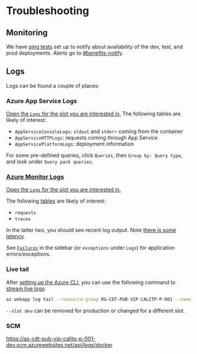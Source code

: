 # Troubleshooting

## Monitoring

We have [ping tests](https://docs.microsoft.com/en-us/azure/azure-monitor/app/monitor-web-app-availability) set up to notify about availability of the dev, test, and prod deployments. Alerts go to [#benefits-notify](https://cal-itp.slack.com/archives/C022HHSEE3F).

## Logs

Logs can be found a couple of places:

### Azure App Service Logs

[Open the `Logs` for the slot you are interested in.](https://docs.google.com/document/d/11EPDIROBvg7cRtU2V42c6VBxcW_o8HhcyORALNtL_XY/edit#heading=h.6pxjhslhxwvj) The following tables are likely of interest:

- `AppServiceConsoleLogs`: `stdout` and `stderr` coming from the container
- `AppServiceHTTPLogs`: requests coming through App Service
- `AppServicePlatformLogs`: deployment information

For some pre-defined queries, click `Queries`, then `Group by: Query type`, and look under `Query pack queries`.

### [Azure Monitor Logs](https://docs.microsoft.com/en-us/azure/azure-monitor/logs/data-platform-logs)

[Open the `Logs` for the slot you are interested in.](https://docs.google.com/document/d/11EPDIROBvg7cRtU2V42c6VBxcW_o8HhcyORALNtL_XY/edit#heading=h.n0oq4r1jo7zs)

The following [tables](https://docs.microsoft.com/en-us/azure/azure-monitor/app/opencensus-python#telemetry-type-mappings) are likely of interest:

- `requests`
- `traces`

In the latter two, you should see recent log output. Note [there is some latency](https://docs.microsoft.com/en-us/azure/azure-monitor/logs/data-ingestion-time).

See [`Failures`](https://docs.microsoft.com/en-us/azure/azure-monitor/app/asp-net-exceptions#diagnose-failures-using-the-azure-portal) in the sidebar (or `exceptions` under `Logs`) for application errors/exceptions.

### Live tail

After [setting up the Azure CLI](#making-changes), you can use the following command to [stream live logs](https://docs.microsoft.com/en-us/azure/app-service/troubleshoot-diagnostic-logs#in-local-terminal):

```sh
az webapp log tail --resource-group RG-CDT-PUB-VIP-CALITP-P-001 --name AS-CDT-PUB-VIP-CALITP-P-001 --slot dev 2>&1 | grep -v /healthcheck
```

`--slot dev` can be removed for production or changed for a different slot.

### SCM

https://as-cdt-pub-vip-calitp-p-001-dev.scm.azurewebsites.net/api/logs/docker
